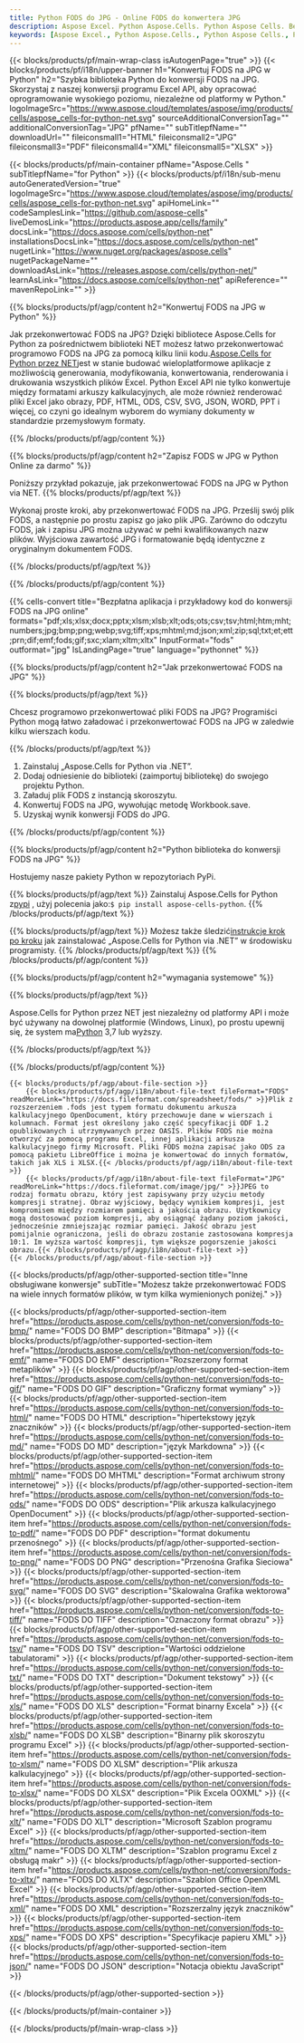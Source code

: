 ```yaml
---
title: Python FODS do JPG - Online FODS do konwertera JPG
description: Aspose Excel. Python Aspose.Cells. Python Aspose Cells. Bezpłatnie online Python Konwersja FODS do formatu zapisu JPG. Python FODS do formatu JPG. Zapisz FODS do JPG Python.
keywords: [Aspose Excel., Python Aspose.Cells., Python Aspose Cells., Python FODS to JPG saveformat., Free Online FODS to JPG Python., Python Convert FODS to JPG]
---
```

{{< blocks/products/pf/main-wrap-class isAutogenPage="true" >}}
{{< blocks/products/pf/i18n/upper-banner h1="Konwertuj FODS na JPG w Python" h2="Szybka biblioteka Python do konwersji FODS na JPG. Skorzystaj z naszej konwersji programu Excel API, aby opracować oprogramowanie wysokiego poziomu, niezależne od platformy w Python." logoImageSrc="https://www.aspose.cloud/templates/aspose/img/products/cells/aspose_cells-for-python-net.svg" sourceAdditionalConversionTag="" additionalConversionTag="JPG" pfName="" subTitlepfName="" downloadUrl="" fileiconsmall1="HTML" fileiconsmall2="JPG" fileiconsmall3="PDF" fileiconsmall4="XML" fileiconsmall5="XLSX" >}}

{{< blocks/products/pf/main-container pfName="Aspose.Cells " subTitlepfName="for Python" >}}
{{< blocks/products/pf/i18n/sub-menu autoGeneratedVersion="true" logoImageSrc="https://www.aspose.cloud/templates/aspose/img/products/cells/aspose_cells-for-python-net.svg" apiHomeLink="" codeSamplesLink="https://github.com/aspose-cells" liveDemosLink="https://products.aspose.app/cells/family" docsLink="https://docs.aspose.com/cells/python-net" installationsDocsLink="https://docs.aspose.com/cells/python-net" nugetLink="https://www.nuget.org/packages/aspose.cells" nugetPackageName="" downloadAsLink="https://releases.aspose.com/cells/python-net/" learnAsLink="https://docs.aspose.com/cells/python-net" apiReference="" mavenRepoLink="" >}}


{{% blocks/products/pf/agp/content h2="Konwertuj FODS na JPG w Python" %}}

 Jak przekonwertować FODS na JPG? Dzięki bibliotece Aspose.Cells for Python za pośrednictwem biblioteki NET możesz łatwo przekonwertować programowo FODS na JPG za pomocą kilku linii kodu.[Aspose.Cells for Python przez NET](https://pypi.org/project/aspose-cells-python/)jest w stanie budować wieloplatformowe aplikacje z możliwością generowania, modyfikowania, konwertowania, renderowania i drukowania wszystkich plików Excel. Python Excel API nie tylko konwertuje między formatami arkuszy kalkulacyjnych, ale może również renderować pliki Excel jako obrazy, PDF, HTML, ODS, CSV, SVG, JSON, WORD, PPT i więcej, co czyni go idealnym wyborem do wymiany dokumenty w standardzie przemysłowym formaty.

{{% /blocks/products/pf/agp/content %}}


{{% blocks/products/pf/agp/content h2="Zapisz FODS w JPG w Python Online za darmo" %}}

Poniższy przykład pokazuje, jak przekonwertować FODS na JPG w Python via NET.
{{% blocks/products/pf/agp/text %}}

Wykonaj proste kroki, aby przekonwertować FODS na JPG. Prześlij swój plik FODS, a następnie po prostu zapisz go jako plik JPG. Zarówno do odczytu FODS, jak i zapisu JPG można używać w pełni kwalifikowanych nazw plików. Wyjściowa zawartość JPG i formatowanie będą identyczne z oryginalnym dokumentem FODS.

{{% /blocks/products/pf/agp/text %}}

{{% /blocks/products/pf/agp/content %}}

{{% cells-convert title="Bezpłatna aplikacja i przykładowy kod do konwersji FODS na JPG online" formats="pdf;xls;xlsx;docx;pptx;xlsm;xlsb;xlt;ods;ots;csv;tsv;html;htm;mht;numbers;jpg;bmp;png;webp;svg;tiff;xps;mhtml;md;json;xml;zip;sql;txt;et;ett;prn;dif;emf;fods;gif;sxc;xlam;xltm;xltx" InputFormat="fods" outformat="jpg" IsLandingPage="true" language="pythonnet" %}}

{{% blocks/products/pf/agp/content h2="Jak przekonwertować FODS na JPG" %}}

{{% blocks/products/pf/agp/text %}}

Chcesz programowo przekonwertować pliki FODS na JPG? Programiści Python mogą łatwo załadować i przekonwertować FODS na JPG w zaledwie kilku wierszach kodu.

{{% /blocks/products/pf/agp/text %}}

1.  Zainstaluj „Aspose.Cells for Python via .NET”.
1.  Dodaj odniesienie do biblioteki (zaimportuj bibliotekę) do swojego projektu Python.
1.  Załaduj plik FODS z instancją skoroszytu.
1.  Konwertuj FODS na JPG, wywołując metodę Workbook.save.
1.  Uzyskaj wynik konwersji FODS do JPG.

{{% /blocks/products/pf/agp/content %}}


{{% blocks/products/pf/agp/content h2="Python biblioteka do konwersji FODS na JPG" %}}

Hostujemy nasze pakiety Python w repozytoriach PyPi.

{{% blocks/products/pf/agp/text %}}
Zainstaluj Aspose.Cells for Python z<a href="https://pypi.org/project/aspose-cells-python/">pypi</a> , użyj polecenia jako:<code>$ pip install aspose-cells-python</code>.
{{% /blocks/products/pf/agp/text %}}

{{% blocks/products/pf/agp/text %}}
 Możesz także śledzić[instrukcje krok po kroku](https://docs.aspose.com/cells/python-net/getting-started/) jak zainstalować „Aspose.Cells for Python via .NET” w środowisku programisty.
{{% /blocks/products/pf/agp/text %}}
{{% /blocks/products/pf/agp/content %}}

{{% blocks/products/pf/agp/content h2="wymagania systemowe" %}}

{{% blocks/products/pf/agp/text %}}

 Aspose.Cells for Python przez NET jest niezależny od platformy API i może być używany na dowolnej platformie (Windows, Linux), po prostu upewnij się, że system ma[Python](https://www.python.org/downloads/) 3,7 lub wyższy.
 
{{% /blocks/products/pf/agp/text %}}

{{% /blocks/products/pf/agp/content %}}

<!-- aboutfile Starts -->
    {{< blocks/products/pf/agp/about-file-section >}}
        {{< blocks/products/pf/agp/i18n/about-file-text fileFormat="FODS" readMoreLink="https://docs.fileformat.com/spreadsheet/fods/" >}}Plik z rozszerzeniem .fods jest typem formatu dokumentu arkusza kalkulacyjnego OpenDocument, który przechowuje dane w wierszach i kolumnach. Format jest określony jako część specyfikacji ODF 1.2 opublikowanych i utrzymywanych przez OASIS. Plików FODS nie można otworzyć za pomocą programu Excel, innej aplikacji arkusza kalkulacyjnego firmy Microsoft. Pliki FODS można zapisać jako ODS za pomocą pakietu LibreOffice i można je konwertować do innych formatów, takich jak XLS i XLSX.{{< /blocks/products/pf/agp/i18n/about-file-text >}}
        {{< blocks/products/pf/agp/i18n/about-file-text fileFormat="JPG" readMoreLink="https://docs.fileformat.com/image/jpg/" >}}JPEG to rodzaj formatu obrazu, który jest zapisywany przy użyciu metody kompresji stratnej. Obraz wyjściowy, będący wynikiem kompresji, jest kompromisem między rozmiarem pamięci a jakością obrazu. Użytkownicy mogą dostosować poziom kompresji, aby osiągnąć żądany poziom jakości, jednocześnie zmniejszając rozmiar pamięci. Jakość obrazu jest pomijalnie ograniczona, jeśli do obrazu zostanie zastosowana kompresja 10:1. Im wyższa wartość kompresji, tym większe pogorszenie jakości obrazu.{{< /blocks/products/pf/agp/i18n/about-file-text >}}
    {{< /blocks/products/pf/agp/about-file-section >}}
<!-- aboutfile Ends -->

{{< blocks/products/pf/agp/other-supported-section title="Inne obsługiwane konwersje" subTitle="Możesz także przekonwertować FODS na wiele innych formatów plików, w tym kilka wymienionych poniżej." >}}

{{< blocks/products/pf/agp/other-supported-section-item href="https://products.aspose.com/cells/python-net/conversion/fods-to-bmp/" name="FODS DO BMP" description="Bitmapa" >}}
{{< blocks/products/pf/agp/other-supported-section-item href="https://products.aspose.com/cells/python-net/conversion/fods-to-emf/" name="FODS DO EMF" description="Rozszerzony format metaplików" >}}
{{< blocks/products/pf/agp/other-supported-section-item href="https://products.aspose.com/cells/python-net/conversion/fods-to-gif/" name="FODS DO GIF" description="Graficzny format wymiany" >}}
{{< blocks/products/pf/agp/other-supported-section-item href="https://products.aspose.com/cells/python-net/conversion/fods-to-html/" name="FODS DO HTML" description="hipertekstowy język znaczników" >}}
{{< blocks/products/pf/agp/other-supported-section-item href="https://products.aspose.com/cells/python-net/conversion/fods-to-md/" name="FODS DO MD" description="język Markdowna" >}}
{{< blocks/products/pf/agp/other-supported-section-item href="https://products.aspose.com/cells/python-net/conversion/fods-to-mhtml/" name="FODS DO MHTML" description="Format archiwum strony internetowej" >}}
{{< blocks/products/pf/agp/other-supported-section-item href="https://products.aspose.com/cells/python-net/conversion/fods-to-ods/" name="FODS DO ODS" description="Plik arkusza kalkulacyjnego OpenDocument" >}}
{{< blocks/products/pf/agp/other-supported-section-item href="https://products.aspose.com/cells/python-net/conversion/fods-to-pdf/" name="FODS DO PDF" description="format dokumentu przenośnego" >}}
{{< blocks/products/pf/agp/other-supported-section-item href="https://products.aspose.com/cells/python-net/conversion/fods-to-png/" name="FODS DO PNG" description="Przenośna Grafika Sieciowa" >}}
{{< blocks/products/pf/agp/other-supported-section-item href="https://products.aspose.com/cells/python-net/conversion/fods-to-svg/" name="FODS DO SVG" description="Skalowalna Grafika wektorowa" >}}
{{< blocks/products/pf/agp/other-supported-section-item href="https://products.aspose.com/cells/python-net/conversion/fods-to-tiff/" name="FODS DO TIFF" description="Oznaczony format obrazu" >}}
{{< blocks/products/pf/agp/other-supported-section-item href="https://products.aspose.com/cells/python-net/conversion/fods-to-tsv/" name="FODS DO TSV" description="Wartości oddzielone tabulatorami" >}}
{{< blocks/products/pf/agp/other-supported-section-item href="https://products.aspose.com/cells/python-net/conversion/fods-to-txt/" name="FODS DO TXT" description="Dokument tekstowy" >}}
{{< blocks/products/pf/agp/other-supported-section-item href="https://products.aspose.com/cells/python-net/conversion/fods-to-xls/" name="FODS DO XLS" description="Format binarny Excela" >}}
{{< blocks/products/pf/agp/other-supported-section-item href="https://products.aspose.com/cells/python-net/conversion/fods-to-xlsb/" name="FODS DO XLSB" description="Binarny plik skoroszytu programu Excel" >}}
{{< blocks/products/pf/agp/other-supported-section-item href="https://products.aspose.com/cells/python-net/conversion/fods-to-xlsm/" name="FODS DO XLSM" description="Plik arkusza kalkulacyjnego" >}}
{{< blocks/products/pf/agp/other-supported-section-item href="https://products.aspose.com/cells/python-net/conversion/fods-to-xlsx/" name="FODS DO XLSX" description="Plik Excela OOXML" >}}
{{< blocks/products/pf/agp/other-supported-section-item href="https://products.aspose.com/cells/python-net/conversion/fods-to-xlt/" name="FODS DO XLT" description="Microsoft Szablon programu Excel" >}}
{{< blocks/products/pf/agp/other-supported-section-item href="https://products.aspose.com/cells/python-net/conversion/fods-to-xltm/" name="FODS DO XLTM" description="Szablon programu Excel z obsługą makr" >}}
{{< blocks/products/pf/agp/other-supported-section-item href="https://products.aspose.com/cells/python-net/conversion/fods-to-xltx/" name="FODS DO XLTX" description="Szablon Office OpenXML Excel" >}}
{{< blocks/products/pf/agp/other-supported-section-item href="https://products.aspose.com/cells/python-net/conversion/fods-to-xml/" name="FODS DO XML" description="Rozszerzalny język znaczników" >}}
{{< blocks/products/pf/agp/other-supported-section-item href="https://products.aspose.com/cells/python-net/conversion/fods-to-xps/" name="FODS DO XPS" description="Specyfikacje papieru XML" >}}
{{< blocks/products/pf/agp/other-supported-section-item href="https://products.aspose.com/cells/python-net/conversion/fods-to-json/" name="FODS DO JSON" description="Notacja obiektu JavaScript" >}}

{{< /blocks/products/pf/agp/other-supported-section >}}

{{< /blocks/products/pf/main-container >}}
    
{{< /blocks/products/pf/main-wrap-class >}}
